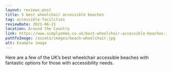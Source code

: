 ```yaml
---
layout: reviews-post
title: 5 best wheelchair accessible beaches
tag: accessible-facilities
reviewDate: 2021-06-21
location: Around the Country
link: https://www.simplyemma.co.uk/best-wheelchair-accessible-beaches-in-the-uk/
pathToImage: /assets/images/beach-wheelchair.jpg
alt: Example image
---
```

Here are a few of the UK’s best wheelchair accessible beaches with fantastic options for those with accessibility needs.

<!-- excerpt-end -->